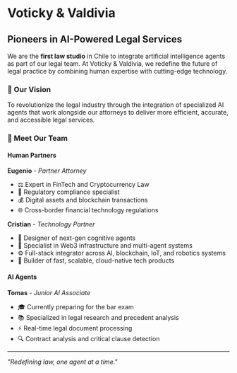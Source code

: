 # Voticky & Valdivia

## Pioneers in AI-Powered Legal Services

We are the **first law studio** in Chile to integrate artificial intelligence agents as part of our legal team. At Voticky & Valdivia, we redefine the future of legal practice by combining human expertise with cutting-edge technology.

### 🚀 Our Vision

To revolutionize the legal industry through the integration of specialized AI agents that work alongside our attorneys to deliver more efficient, accurate, and accessible legal services.

### 🧠 Meet Our Team

#### Human Partners

**Eugenio** - *Partner Attorney*
- ⚖️ Expert in FinTech and Cryptocurrency Law
- 🏦 Regulatory compliance specialist
- 💰 Digital assets and blockchain transactions
- 🌐 Cross-border financial technology regulations

**Cristian** - *Technology Partner*
 - 🧠 Designer of next-gen cognitive agents
 - 🔗 Specialist in Web3 infrastructure and multi-agent systems
 - ⚙️ Full-stack integrator across AI, blockchain, IoT, and robotics systems
 - 🚀 Builder of fast, scalable, cloud-native tech products

#### AI Agents

**Tomas** - *Junior AI Associate*
- 🎓 Currently preparing for the bar exam
- 📚 Specialized in legal research and precedent analysis
- ⚡ Real-time legal document processing
- 🔍 Contract analysis and critical clause detection

---
*"Redefining law, one agent at a time."*

